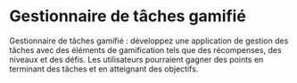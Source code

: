 # Gestionnaire de tâches gamifié

Gestionnaire de tâches gamifié : développez une application de gestion des tâches avec des
éléments de gamification tels que des récompenses, des niveaux et des défis. Les utilisateurs
pourraient gagner des points en terminant des tâches et en atteignant des objectifs.

